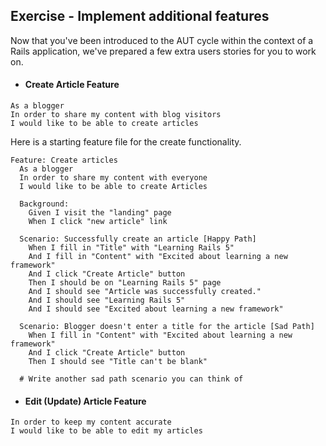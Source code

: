 ## Exercise - Implement additional features

Now that you've been introduced to the AUT cycle within the context of a Rails application, we've prepared a few extra users stories for you to work on.

* #### Create Article Feature

```
As a blogger
In order to share my content with blog visitors
I would like to be able to create articles
```

Here is a starting feature file for the create functionality.

```
Feature: Create articles
  As a blogger
  In order to share my content with everyone
  I would like to be able to create Articles

  Background:
    Given I visit the "landing" page
    When I click "new article" link

  Scenario: Successfully create an article [Happy Path]
    When I fill in "Title" with "Learning Rails 5"
    And I fill in "Content" with "Excited about learning a new framework"
    And I click "Create Article" button
    Then I should be on "Learning Rails 5" page
    And I should see "Article was successfully created."
    And I should see "Learning Rails 5"
    And I should see "Excited about learning a new framework"

  Scenario: Blogger doesn't enter a title for the article [Sad Path]
    When I fill in "Content" with "Excited about learning a new framework"
    And I click "Create Article" button
    Then I should see "Title can't be blank"

  # Write another sad path scenario you can think of
```

* #### Edit \(Update\) Article Feature

```
In order to keep my content accurate
I would like to be able to edit my articles
```





